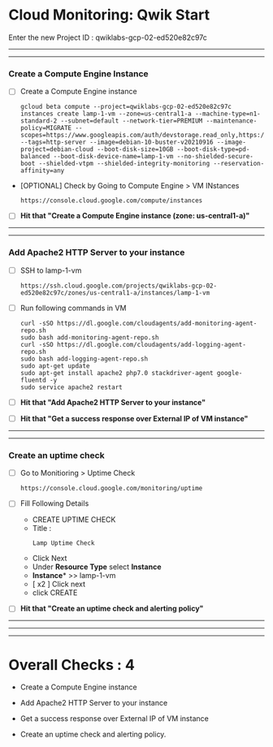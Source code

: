 # Cloud Monitoring: Qwik Start



Enter the new Project ID : qwiklabs-gcp-02-ed520e82c97c

---
---

### Create a Compute Engine Instance



- [ ] Create a Compute Engine instance
    ```
    gcloud beta compute --project=qwiklabs-gcp-02-ed520e82c97c instances create lamp-1-vm --zone=us-central1-a --machine-type=n1-standard-2 --subnet=default --network-tier=PREMIUM --maintenance-policy=MIGRATE --scopes=https://www.googleapis.com/auth/devstorage.read_only,https://www.googleapis.com/auth/logging.write,https://www.googleapis.com/auth/monitoring.write,https://www.googleapis.com/auth/servicecontrol,https://www.googleapis.com/auth/service.management.readonly,https://www.googleapis.com/auth/trace.append --tags=http-server --image=debian-10-buster-v20210916 --image-project=debian-cloud --boot-disk-size=10GB --boot-disk-type=pd-balanced --boot-disk-device-name=lamp-1-vm --no-shielded-secure-boot --shielded-vtpm --shielded-integrity-monitoring --reservation-affinity=any
    ```


- [OPTIONAL] Check by Going to Compute Engine > VM INstances
    ```
    https://console.cloud.google.com/compute/instances
    ```

- [ ] **Hit that "Create a Compute Engine instance (zone: us-central1-a)"**

---
---

### Add Apache2 HTTP Server to your instance

- [ ] SSH to lamp-1-vm
    ```
    https://ssh.cloud.google.com/projects/qwiklabs-gcp-02-ed520e82c97c/zones/us-central1-a/instances/lamp-1-vm
    ```

- [ ] Run following commands in VM
    ```
    curl -sSO https://dl.google.com/cloudagents/add-monitoring-agent-repo.sh
    sudo bash add-monitoring-agent-repo.sh
    curl -sSO https://dl.google.com/cloudagents/add-logging-agent-repo.sh
    sudo bash add-logging-agent-repo.sh
    sudo apt-get update
    sudo apt-get install apache2 php7.0 stackdriver-agent google-fluentd -y
    sudo service apache2 restart
    ```


- [ ] **Hit that "Add Apache2 HTTP Server to your instance"**
- [ ] **Hit that "Get a success response over External IP of VM instance"**
---
---


### Create an uptime check 

- [ ] Go to Monitioring > Uptime Check
    ```
    https://console.cloud.google.com/monitoring/uptime
    ```

- [ ] Fill Following Details

    + CREATE UPTIME CHECK
    - Title : 
        ```
        Lamp Uptime Check
        ```
    - Click Next
    - Under **Resource Type** select **Instance**
    - **Instance*** >> lamp-1-vm
    - [ x2 ] Click next 
    - click CREATE

- [ ] **Hit that "Create an uptime check and alerting policy"**




---
---
---


# Overall Checks : 4


- Create a Compute Engine instance

- Add Apache2 HTTP Server to your instance

- Get a success response over External IP of VM instance

- Create an uptime check and alerting policy.
